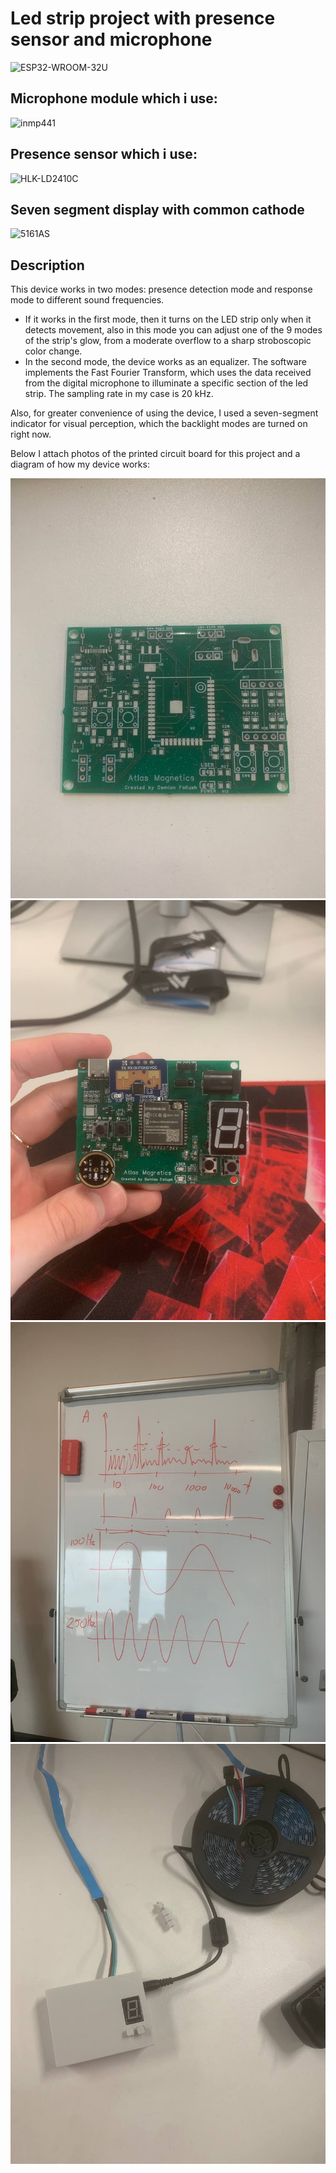 # Led strip project with presence sensor and microphone
![ESP32-WROOM-32U](https://images.prom.ua/4578430808_w640_h640_esp32-wroom-32u-bluetooth-wifi.jpg)
## Microphone module which i use:
![inmp441](https://www.faranux.com/wp-content/uploads/2023/04/i2s.jpg)
## Presence sensor which i use:
![HLK-LD2410C](https://art.mysku-st.net/uploads/arts/07/83/19/2023/01/19/52dd15.png)
## Seven segment display with common cathode
![5161AS](https://radiokomponent.com.ua/wa-data/public/shop/products/32/36/13632/images/15712/15712.750x0@2x.jpg)
## Description
This device works in two modes: presence detection mode and response mode to different sound frequencies.
+ If it works in the first mode, then it turns on the LED strip only when it detects movement, also in this mode you can adjust one of the 9 modes of the strip's glow, from a moderate overflow to a sharp stroboscopic color change.
+ In the second mode, the device works as an equalizer. The software implements the Fast Fourier Transform, which uses the data received from the digital microphone to illuminate a specific section of the led strip. The sampling rate in my case is 20 kHz.

Also, for greater convenience of using the device, I used a seven-segment indicator for visual perception, which the backlight modes are turned on  right now.

Below I attach photos of the printed circuit board for this project and a diagram of how my device works:

![PCB](https://github.com/FoliushDemian/Led-strip-project-Fast-Fouirer-Transform/blob/main/Printed%20Circuit%20Board.jpg?raw=true)
![PCB with SMD](https://github.com/FoliushDemian/Led-strip-project-Fast-Fouirer-Transform/blob/main/PCB%20with%20SMD%20components.jpg?raw=true)
![Visualization](https://github.com/FoliushDemian/Led-strip-project-Fast-Fouirer-Transform/blob/main/visualization%20of%20working.jpg?raw=true)
![Prototype](https://github.com/FoliushDemian/Led-strip-project-Fast-Fouirer-Transform/blob/main/device.jpg?raw=true)
